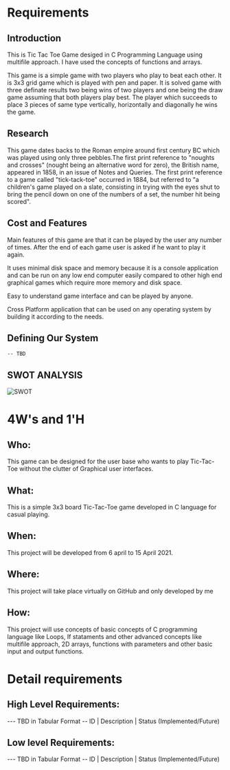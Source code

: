 # Requirements
## Introduction
 This is Tic Tac Toe Game desiged in C Programming Language using multifile approach. I have used the concepts of functions and arrays.
 
 This game is a simple game with two players who play to beat each other. It is 3x3 grid game which is played with pen and paper. It is solved game with three definate results two being wins of two players and one being the draw game assuming that both players play best. The player which succeeds to place 3 pieces of same type vertically, horizontally and diagonally he wins the game.

## Research
  This game dates backs to the Roman empire around first century BC which was played using only three pebbles.The first print reference to "noughts and crosses" (nought being an alternative word for zero), the British name, appeared in 1858, in an issue of Notes and Queries. The first print reference to a game called "tick-tack-toe" occurred in 1884, but referred to "a children's game played on a slate, consisting in trying with the eyes shut to bring the pencil down on one of the numbers of a set, the number hit being scored".

## Cost and Features
 Main features of this game are that it can be played by the user any number of times. After the end of each game user is asked if he want to play it again. 
 
 It uses minimal disk space and memory because it is a console application and can be run on any low end computer easily compared to other high end graphical games which require more memory and disk space.

Easy to understand game interface and can be played by anyone.

Cross Platform application that can be used on any operating system by building it according to the needs.
## Defining Our System
    -- TBD
## SWOT ANALYSIS
![SWOT](https://user-images.githubusercontent.com/54026778/114148218-2781c880-9937-11eb-9eca-7f6bae303199.jpg)

# 4W&#39;s and 1&#39;H

## Who:

This game can be designed for the user base who wants to play Tic-Tac-Toe without the clutter of Graphical user interfaces. 

## What:

This is a simple 3x3 board Tic-Tac-Toe game developed in C language for casual playing.

## When:

This project will be developed from 6 april to 15 April 2021.

## Where:

This project will take place virtually on GitHub and only developed by me

## How:

This project will use concepts of basic concepts of C programming language like Loops, If stataments and other advanced concepts like multifile approach, 2D arrays, functions with parameters and other basic input and output functions.

# Detail requirements
## High Level Requirements:
--- TBD in Tabular Format 
-- ID | Description | Status (Implemented/Future)


##  Low level Requirements:
--- TBD in Tabular Format 
-- ID | Description | Status (Implemented/Future)

